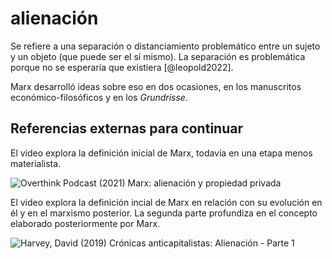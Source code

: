 # alienación

Se refiere a una separación o distanciamiento problemático entre un sujeto y un objeto (que puede ser el sí mismo). La separación es problemática porque no se esperaría que existiera [@leopold2022].

Marx desarrolló ideas sobre eso en dos ocasiones, en los manuscritos económico-filosóficos y en los *Grundrisse*.

## Referencias externas para continuar

El video explora la definición inicial de Marx, todavía en una etapa menos materialista.

![Overthink Podcast (2021) Marx: alienación y propiedad privada](https://youtu.be/38Z4qNNRPZo?si=J46LJIBEjKpFAvv9)

El video explora la definición incial de Marx en relación con su evolución en él y en el marxismo posterior. La segunda parte profundiza en el concepto elaborado posteriormente por Marx.

![Harvey, David  (2019) Crónicas anticapitalistas: Alienación - Parte 1](https://youtu.be/01A0prJud-A?si=EODq8S6ZQ5mKV2iG)
